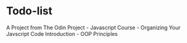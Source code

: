 # Todo-list
A Project from The Odin Project - Javascript Course - Organizing Your Javscript Code Introduction - OOP Principles
